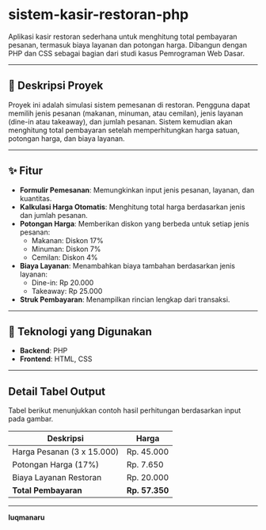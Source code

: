 # sistem-kasir-restoran-php
Aplikasi kasir restoran sederhana untuk menghitung total pembayaran pesanan, termasuk biaya layanan dan potongan harga. Dibangun dengan PHP dan CSS sebagai bagian dari studi kasus Pemrograman Web Dasar.

---

## 📜 Deskripsi Proyek
Proyek ini adalah simulasi sistem pemesanan di restoran. Pengguna dapat memilih jenis pesanan (makanan, minuman, atau cemilan), jenis layanan (dine-in atau takeaway), dan jumlah pesanan. Sistem kemudian akan menghitung total pembayaran setelah memperhitungkan harga satuan, potongan harga, dan biaya layanan.

---

## ✨ Fitur
* **Formulir Pemesanan**: Memungkinkan input jenis pesanan, layanan, dan kuantitas.
* **Kalkulasi Harga Otomatis**: Menghitung total harga berdasarkan jenis dan jumlah pesanan.
* **Potongan Harga**: Memberikan diskon yang berbeda untuk setiap jenis pesanan:
    * Makanan: Diskon 17%
    * Minuman: Diskon 7% 
    * Cemilan: Diskon 4%
* **Biaya Layanan**: Menambahkan biaya tambahan berdasarkan jenis layanan:
    * Dine-in: Rp 20.000 
    * Takeaway: Rp 25.000 
* **Struk Pembayaran**: Menampilkan rincian lengkap dari transaksi.

---

## 🚀 Teknologi yang Digunakan
* **Backend**: PHP
* **Frontend**: HTML, CSS

---

## Detail Tabel Output

Tabel berikut menunjukkan contoh hasil perhitungan berdasarkan input pada gambar.

| Deskripsi                               | Harga          |
| --------------------------------------- | -------------- |
| Harga Pesanan (3 x 15.000)              | Rp. 45.000     |
| Potongan Harga (17%)                    | Rp. 7.650      |
| Biaya Layanan Restoran                  | Rp. 20.000     |
| **Total Pembayaran** | **Rp. 57.350** |

---

**luqmanaru**
